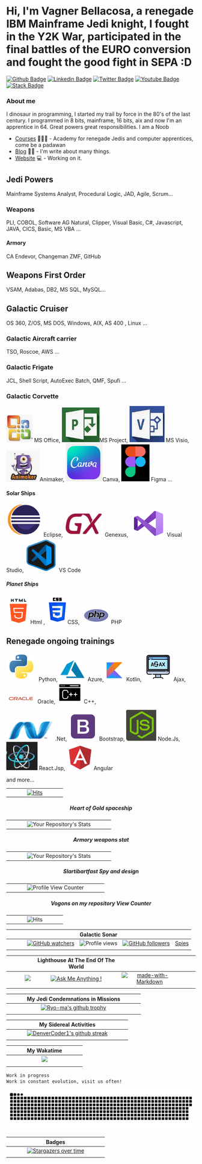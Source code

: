 # Hi, I'm Vagner Bellacosa, a renegade IBM Mainframe Jedi knight, I fought in the Y2K War, participated in the final battles of the EURO conversion and fought the good fight in SEPA :D

[![Github Badge](https://img.shields.io/badge/-Github-000?style=flat-square&logo=Github&logoColor=white&link=https://github.com/VagnerBellacosa)](https://github.com/VagnerBellacosa)
[![Linkedin Badge](https://img.shields.io/badge/-LinkedIn-blue?style=flat-square&logo=Linkedin&logoColor=white&link=https://www.linkedin.com/in/vagnerbellacosa/)](https://www.linkedin.com/in/vagnerbellacosa/)
[![Twitter Badge](https://img.shields.io/badge/-Twitter-1ca0f1?style=flat-square&labelColor=1ca0f1&logo=twitter&logoColor=white&link=https://twitter.com/BellacosaVagner)](https://twitter.com/BellacosaVagner)
[![Youtube Badge](https://img.shields.io/badge/-YouTube-ff0000?style=flat-square&labelColor=ff0000&logo=youtube&logoColor=white&link=https://www.youtube.com/user/vagnerbellacosa)](https://www.youtube.com/user/vagnerbellacosa)
[![Stack Badge](https://img.shields.io/badge/-Stack%20overflow-FE7A16?style=flat-square&logo=stack-overflow&logoColor=white&link=https://stackoverflow.com/users/16342776/vagner-bellacosa)](https://stackoverflow.com/users/16342776/vagner-bellacosa)


### About me
I dinosaur in programming, I started my trail by force in the 80's of the last century. I programmed in 8 bits, mainframe, 16 bits, aix and now I'm an apprentice in 64.
Great powers great responsibilities. I am a Noob

- [Courses](https://digitalinnovation.one/sign-up?ref=R5J3ZLTIFS) 👨🏼‍🏫 - Academy for renegade Jedis and computer apprentices, come be a padawan
- [Blog](https://andarilhovisitaportugal.blogspot.com/) ✍🏼 - I'm write about many things.
- [Website](https://eljefemidnightlunch.blogspot.com/) 💻 - Working on it.

## Jedi Powers
Mainframe Systems Analyst, Procedural Logic, JAD, Agile, Scrum... 

### Weapons 
PLI, COBOL, Software AG Natural, Clipper, Visual Basic, C#, Javascript, JAVA, CICS, Basic, MS VBA ...

#### Armory 
CA Endevor, Changeman ZMF, GitHub

## Weapons First Order
VSAM, Adabas, DB2, MS SQL, MySQL...

## Galactic Cruiser 
OS 360, Z/OS, MS DOS, Windows,  AIX, AS 400 , Linux ...

### Galactic Aircraft carrier

TSO,   Roscoe,  AWS ...

### Galactic Frigate 

JCL, Shell Script,  AutoExec Batch, QMF, Spufi ...

### Galactic Corvette 

![image-20210829133813499](Image\image-20210829133813499.png)  MS Office,    ![image-20210829133902203](Image\image-20210829133902203.png)MS Project,  ![image-20210829134038650](Image\image-20210829134038650.png) MS Visio,   ![image-20211113140853005](Image\image-20211113140853005.png)Animaker,   ![image-20211113140932862](Image\image-20211113140932862.png)Canva,  ![image-20211113141024698](Image\image-20211113141024698.png) Figma ...

#### Solar Ships
 ![image-20211113130037432](Image\image-20211113130037432.png)  Eclipse,  ![image-20211113130152964](Image\image-20211113130152964.png)  Genexus,   ![image-20211113130420469](Image\image-20211113130420469.png)  Visual Studio,   ![image-20211113130529335](Image\image-20211113130529335.png) VS Code

##### Planet Ships
![image-20211113125410000](Image\image-20211113125410000.png) Html ,  ![image-20211113125511569](Image\image-20211113125511569.png)CSS, ![image-20211113125615665](Image\image-20211113125615665.png) PHP 

## Renegade ongoing trainings
![image-20211113122258724](Image\image-20211113122258724.png)   Python,  ![image-20211113122453042](Image\image-20211113122453042.png)  Azure,  ![image-20211113122919140](Image\image-20211113122919140.png)  Kotlin,    ![image-20211113123417583](Image\image-20211113123417583.png)  Ajax,   ![image-20211113123929149](Image\image-20211113123929149.png) Oracle,  ![image-20211113124259350](Image\image-20211113124259350.png)  C++,

![image-20211113124636314](Image\image-20211113124636314.png) .Net,   ![image-20211113124850966](Image\image-20211113124850966.png) Bootstrap,  ![image-20211113125026184](Image\image-20211113125026184.png) Node.Js, ![image-20211113125128447](Image\image-20211113125128447.png) React.Jsp,    ![image-20211113125235400](Image\image-20211113125235400.png) Angular  

and more...

<center>

| | | |
| :---: |  :---: |  :---: |
|  &nbsp; &nbsp; &nbsp; &nbsp; &nbsp; |  [![Hits](https://hits.seeyoufarm.com/api/count/incr/badge.svg?url=https%3A%2F%2Fgithub.com%2FVagnerBellacosa&count_bg=%2379C83D&title_bg=%23555555&icon=skyliner.svg&icon_color=%23E7E7E7&title=hits&edge_flat=false)](https://hits.seeyoufarm.com) |  &nbsp; &nbsp; &nbsp; &nbsp; &nbsp; | 

 ##### Heart of Gold spaceship
| | | |
| :---: |  :---: |  :---: |
|  &nbsp; &nbsp; &nbsp; &nbsp; &nbsp; | ![Your Repository's Stats](https://github-readme-stats.vercel.app/api?username=VagnerBellacosa&show_icons=true) |  &nbsp; &nbsp; &nbsp; &nbsp; &nbsp; |

##### Armory weapons stat
| | | |
| :---: |  :---: |  :---: |
|  &nbsp; &nbsp; &nbsp; &nbsp; &nbsp; | ![Your Repository's Stats](https://github-readme-stats.vercel.app/api/top-langs/?username=VagnerBellacosa&theme=blue-green) |  &nbsp; &nbsp; &nbsp; &nbsp; &nbsp; |

##### Slartibartfast Spy and design
| |  | |
| :---: |  :---: |  :---: |
|  &nbsp; &nbsp; &nbsp; &nbsp; &nbsp; | ![Profile View Counter](https://komarev.com/ghpvc/?username=VagnerBellacosa) |  &nbsp; &nbsp; &nbsp; &nbsp; &nbsp; |

##### Vogons on my repository View Counter
| |  | |
| :---: |  :---: |  :---: |
|  &nbsp; &nbsp; &nbsp; &nbsp; &nbsp; | ![Hits](https://hitcounter.pythonanywhere.com/count/tag.svg?url=https://github.com/VagnerBellacosa/DIO_Bootcamps) |  &nbsp; &nbsp; &nbsp; &nbsp; &nbsp; |

| | | **Galactic Sonar** | | |
| :---: | :---: | :---: | :---: |  :---: |
| &nbsp; &nbsp; &nbsp; &nbsp; &nbsp; |  [![GitHub watchers](https://img.shields.io/github/watchers/Naereen/StrapDown.js.svg?style=social&label=Watch&maxAge=2592000)](https://GitHub.com/VagnerBellacosa/StrapDown.js/watchers/)  |    ![Profile views](https://gpvc.arturio.dev/VagnerBellacosa)   |  [![GitHub followers](https://img.shields.io/github/followers/VagnerBellacosa.svg?style=social&label=Follow&maxAge=2592000)](https://github.com/VagnerBellacosa?tab=followers)   | [Spies](https://profile-counter.glitch.me/VagnerBellacosa/count.svg) |
| | | | | |

| | | **Lighthouse At The End Of The World**  | | |
| :---: | :---: | :---: | :---: | :---: |
| &nbsp; &nbsp; &nbsp; &nbsp; &nbsp; | <a href="mailto:vagnerbellacosa@gmail.com?"><img src="https://img.shields.io/badge/gmail-%23DD0031.svg?&style=for-the-badge&logo=gmail&logoColor=white"/></a> |   [![Ask Me Anything !](https://img.shields.io/badge/Ask%20me-anything-1abc9c.svg)](https://GitHub.com/VagnerBellacosa/ama)   |    [![made-with-Markdown](https://img.shields.io/badge/Made%20with-Markdown-1f425f.svg)](http://commonmark.org)    | &nbsp; &nbsp; &nbsp; &nbsp; &nbsp; |
| | | | | |

| | **My Jedi Condemnations in Missions** | | 
| :---: | :---: | :---: |
| &nbsp; &nbsp; &nbsp; &nbsp; &nbsp; | [![Ryo-ma's github trophy](https://github-profile-trophy.vercel.app/?username=VagnerBellacosa&row=1)](https://github.com/ryo-ma/github-profile-trophy) | &nbsp; &nbsp; &nbsp; &nbsp; &nbsp; |
| | | |

| | **My Sidereal Activities**    | |
| :---: | :---: | :---: |
| &nbsp; &nbsp; &nbsp; &nbsp; &nbsp; | [![DenverCoder1's github streak](https://github-readme-streak-stats.herokuapp.com/?user=VagnerBellacosa&theme=blue-green)](https://github.com/DenverCoder1/github-readme-streak-stats) | &nbsp; &nbsp; &nbsp; &nbsp; &nbsp; |
| | | |

| | **My Wakatime**    | |
| :---: | :---: | :---: |
| &nbsp; &nbsp; &nbsp; &nbsp; &nbsp; |  <img width="400px" src="https://github-readme-stats.vercel.app/api/wakatime?username=@1e79a819-2e9c-42f8-bec7-0907c53ccc9f&hide_border=true&theme=yeblu&langs_count=20&layout=compact&v2" /> | &nbsp; &nbsp; &nbsp; &nbsp; &nbsp; | 
| | | |

</center>

```Work
Work in progress
Work in constant evolution, visit us often!
```

![Gits Snake Revenge Animation](https://github.com/VagnerBellacosa/VagnerBellacosa/blob/main/github-contribution-grid-snake.svg)

| | **Badges** | |
| :---: | :---: | :---: |
| &nbsp; &nbsp; &nbsp; &nbsp; &nbsp; | [![Stargazers over time](https://contributor-graph-api.apiseven.com/contributors-svg?chart=contributorOverTime&repo=VagnerBellacosa/badges)](https://www.apiseven.com/en/contributor-graph?chart=contributorOverTime&repo=VagnerBellacosa/badges)               | &nbsp; &nbsp; &nbsp; &nbsp; &nbsp; |
| | | |
